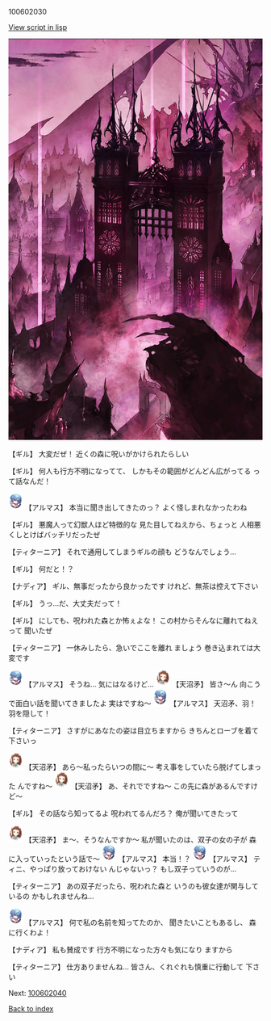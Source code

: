 100602030

[View script in lisp](../scripts/100602030.txt)

![300_devil_daytime02.png](../images/backgrounds/300_devil_daytime02.png)

【ギル】
大変だぜ！
近くの森に呪いがかけられたらしい

【ギル】
何人も行方不明になってて、
しかもその範囲がどんどん広がってる
って話なんだ！

<img src="../images/units/3103811.png" alt="3103811.png" height="34"/>
【アルマス】
本当に聞き出してきたのっ？
よく怪しまれなかったわね

【ギル】
悪魔人って幻獣人ほど特徴的な
見た目してねえから、ちょっと
人相悪くしとけばバッチリだったぜ

【ティターニア】
それで通用してしまうギルの顔も
どうなんでしょう…

【ギル】
何だと！？

【ナディア】
ギル、無事だったから良かったです
けれど、無茶は控えて下さい

【ギル】
うっ…だ、大丈夫だって！

【ギル】
にしても、呪われた森とか怖ぇよな！
この村からそんなに離れてねえって
聞いたぜ

【ティターニア】
一休みしたら、急いでここを離れ
ましょう
巻き込まれては大変です

<img src="../images/units/3103811.png" alt="3103811.png" height="34"/>
【アルマス】
そうね…
気にはなるけど…

<img src="../images/units/3300411.png" alt="3300411.png" height="34"/>
【天沼矛】
皆さ～ん
向こうで面白い話を聞いてきましたよ
実はですね～

<img src="../images/units/3103811.png" alt="3103811.png" height="34"/>
【アルマス】
天沼矛、羽！羽を隠して！

【ティターニア】
さすがにあなたの姿は目立ちますから
きちんとローブを着て下さいっ

<img src="../images/units/3300411.png" alt="3300411.png" height="34"/>
【天沼矛】
あら～私ったらいつの間に～
考え事をしていたら脱げてしまった
んですね～

<img src="../images/units/3300411.png" alt="3300411.png" height="34"/>
【天沼矛】
あ、それでですね～
この先に森があるんですけど～

【ギル】
その話なら知ってるよ
呪われてるんだろ？
俺が聞いてきたって

<img src="../images/units/3300411.png" alt="3300411.png" height="34"/>
【天沼矛】
ま～、そうなんですか～
私が聞いたのは、双子の女の子が
森に入っていったという話で～

<img src="../images/units/3103811.png" alt="3103811.png" height="34"/>
【アルマス】
本当！？

<img src="../images/units/3103811.png" alt="3103811.png" height="34"/>
【アルマス】
ティニ、やっぱり放っておけない
んじゃないっ？
もし双子っていうのが…

【ティターニア】
あの双子だったら、呪われた森と
いうのも彼女達が関与しているの
かもしれませんね…

<img src="../images/units/3103811.png" alt="3103811.png" height="34"/>
【アルマス】
何で私の名前を知ってたのか、
聞きたいこともあるし、
森に行くわよ！

【ナディア】
私も賛成です
行方不明になった方々も気になり
ますから

【ティターニア】
仕方ありませんね…
皆さん、くれぐれも慎重に行動して
下さい

Next: [100602040](100602040.md)

[Back to index](index.md)
